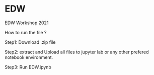 # EDW
EDW Workshop 2021

How to run the file  ?

Step1: Download .zip file

Step2: extract and Upload all files to jupyter lab or any other prefered notebook environment.

Step3: Run EDW.ipynb
